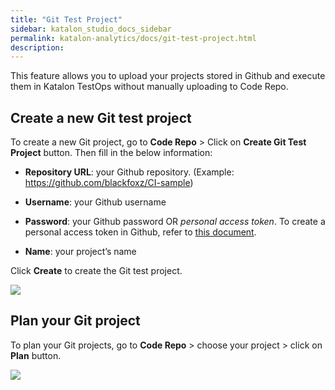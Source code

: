 ```yaml
---
title: "Git Test Project" 
sidebar: katalon_studio_docs_sidebar
permalink: katalon-analytics/docs/git-test-project.html 
description: 
---
```

This feature allows you to upload your projects stored in Github and execute them in Katalon TestOps without manually uploading to Code Repo.

## Create a new Git test project

To create a new Git project, go to **Code Repo** > Click on **Create Git Test Project** button. Then fill in the below information:

- **Repository URL**: your Github repository. (Example: https://github.com/blackfoxz/CI-sample)
- **Username**: your Github username
- **Password**: your Github password OR *personal access token*. To create a personal access token in Github, refer to [this document](https://help.github.com/en/github/authenticating-to-github/creating-a-personal-access-token-for-the-command-line).

- **Name**: your project’s name

Click **Create** to create the Git test project.

![](https://github.com/katalon-studio/docs-images/raw/master/katalon-analytics/docs/git-test-project/create-project.png)

## Plan your Git project

To plan your Git projects, go to **Code Repo** > choose your project > click on **Plan** button.

![](https://github.com/katalon-studio/docs-images/raw/master/katalon-analytics/docs/git-test-project/sample-project.png)


